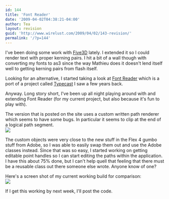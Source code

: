 ```yaml
---
id: 144
title: 'Font Reader'
date: '2009-04-02T04:38:21-04:00'
author: Tea
layout: revision
guid: 'http://www.wirelust.com/2009/04/02/143-revision/'
permalink: '/?p=144'
---
```


I've been doing some work with [Five3D](http://five3d.mathieu-badimon.com/) lately. I extended it so I could render text with proper kerning pairs. I hit a bit of a wall though with converting my fonts to as3 since the way Mathieu does it doesn't lend itself well to getting kerning pairs from flash itself.

Looking for an alternative, I started taking a look at [Font Reader](http://www.sephiroth.it/weblog/archives/2007/07/fontreader_convert_truetype_fonts_in.php) which is a port of a project called [Typecast](https://typecast.dev.java.net/) I saw a few years back.

Anyway. Long story short, I've been up all night playing around with and extending Font Reader (for my current project, but also because it's fun to play with).

The version that is posted on the site uses a custom written path renderer which seems to have some bugs. In particular it seems to clip at the end of a logical path segment.  
![](http://www.wirelust.com/img/entries/FontRenderer1.png)

The custom objects were very close to the new stuff in the Flex 4 gumbo stuff from Adobe, so I was able to easily swap them out and use the Adobe classes instead. Since that was so easy, I started working on getting editable point handles so I can start editing the paths within the application. I have this about 75% done, but I can't help quell that feeling that there must be a reusable class out there someone else wrote. Anyone know of one?

Here's a screen shot of my current working build for comparison:  
![](http://www.wirelust.com/img/entries/FontRenderer2.png)

If I get this working by next week, I'll post the code.